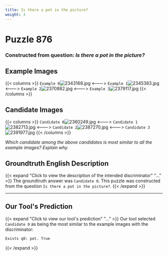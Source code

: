 ```yaml
---
title: Is there a pot in the picture?
weight: 3
---
```


# Puzzle 876
### Constructed from question: _Is there a pot in the picture?_


## Example Images
{{< columns >}}
`Example 0`![2343168.jpg](/gqa_images/2343168.jpg)
<--->
`Example 1`![2345383.jpg](/gqa_images/2345383.jpg)
<--->
`Example 2`![2370882.jpg](/gqa_images/2370882.jpg)
<--->
`Example 3`![2379117.jpg](/gqa_images/2379117.jpg)
{{< /columns >}}

## Candidate Images
{{< columns >}}
`Candidate 0`![2360249.jpg](/gqa_images/2360249.jpg)
<--->
`Candidate 1`![2382713.jpg](/gqa_images/2382713.jpg)
<--->
`Candidate 2`![2387270.jpg](/gqa_images/2387270.jpg)
<--->
`Candidate 3`![2391977.jpg](/gqa_images/2391977.jpg)
{{< /columns >}}

*Which candidate among the above candidates is most similar to all the example images? Explain why.*

## Groundtruth English Description

{{< expand "Click to view the description of the intended discriminator" "..." >}}
The groundtruth answer was `Candidate 0`. This puzzle was constructed from the question `Is there a pot in the picture?`.
{{< /expand >}}

---

## Our Tool's Prediction

{{< expand "Click to view our tool's prediction" "..." >}}
Our tool selected `Candidate 0` as being the most similar to the example images with the discriminator:
```plaintext
Exists q0: pot. True
```
{{< /expand >}}
